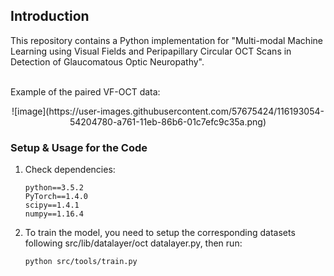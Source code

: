 ## Introduction
This repository contains a Python implementation for "Multi-modal Machine Learning using Visual Fields and Peripapillary Circular OCT Scans in Detection of Glaucomatous Optic Neuropathy".

<br>
Example of the paired VF-OCT data:
<br>
<p align="center">
![image](https://user-images.githubusercontent.com/57675424/116193054-54204780-a761-11eb-86b6-01c7efc9c35a.png)
</p>

### Setup & Usage for the Code
1. Check dependencies:
   ```shell
   python==3.5.2
   PyTorch==1.4.0
   scipy==1.4.1
   numpy==1.16.4
   ```
   
2. To train the model, you need to setup the corresponding datasets following src/lib/datalayer/oct datalayer.py, then run:
   ```shell
   python src/tools/train.py
   ```
